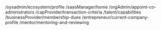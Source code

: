 /sysadmin/ecosystem/profile
/saasManager/home
/orgAdmin/appoint-co-administrators
/capProvider/transaction-criteria
/talent/capabilities
/businessProvider/membership-dues
/entrepreneur/current-company-profile
/mentor/mentoring-and-reviewing